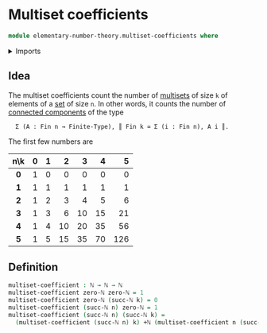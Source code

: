 # Multiset coefficients

```agda
module elementary-number-theory.multiset-coefficients where
```

<details><summary>Imports</summary>

```agda
open import elementary-number-theory.addition-natural-numbers
open import elementary-number-theory.natural-numbers
```

</details>

## Idea

The multiset coefficients count the number of [multisets](trees.multisets.md) of
size `k` of elements of a [set](foundation-core.sets.md) of size `n`. In other
words, it counts the number of
[connected components](foundation.connected-components.md) of the type

```text
  Σ (A : Fin n → Finite-Type), ║ Fin k ≃ Σ (i : Fin n), A i ║.
```

The first few numbers are

|  n\k  |   0 |   1 |   2 |   3 |   4 |   5 |
| :---: | --: | --: | --: | --: | --: | --: |
| **0** |   1 |   0 |   0 |   0 |   0 |   0 |
| **1** |   1 |   1 |   1 |   1 |   1 |   1 |
| **2** |   1 |   2 |   3 |   4 |   5 |   6 |
| **3** |   1 |   3 |   6 |  10 |  15 |  21 |
| **4** |   1 |   4 |  10 |  20 |  35 |  56 |
| **5** |   1 |   5 |  15 |  35 |  70 | 126 |

## Definition

```agda
multiset-coefficient : ℕ → ℕ → ℕ
multiset-coefficient zero-ℕ zero-ℕ = 1
multiset-coefficient zero-ℕ (succ-ℕ k) = 0
multiset-coefficient (succ-ℕ n) zero-ℕ = 1
multiset-coefficient (succ-ℕ n) (succ-ℕ k) =
  (multiset-coefficient (succ-ℕ n) k) +ℕ (multiset-coefficient n (succ-ℕ k))
```
